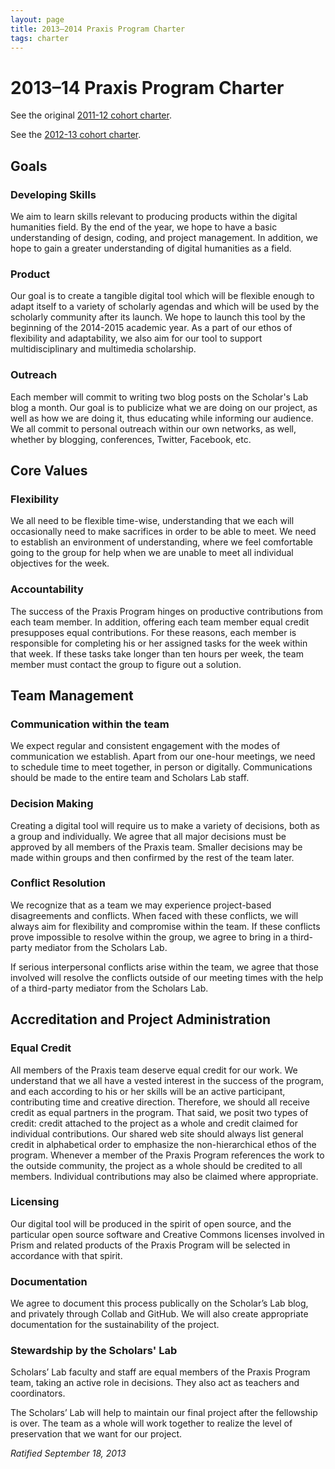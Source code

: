 ```yaml
---
layout: page
title: 2013–2014 Praxis Program Charter
tags: charter
---
```


# 2013–14 Praxis Program Charter

See the original [2011-12 cohort charter](/charter/charter-2011-2012/).

See the [2012-13 cohort charter](/charter/charter-2012-2013/).

## Goals

### Developing Skills
We aim to learn skills relevant to producing products within the digital humanities field. By the end of the year, we hope to have a basic understanding of design, coding, and project management. In addition, we hope to gain a greater understanding of digital humanities as a field.

### Product
Our goal is to create a tangible digital tool which will be flexible enough to adapt itself to a variety of scholarly agendas and which will be used by the scholarly community after its launch.  We hope to launch this tool by the beginning of the 2014-2015 academic year.  As a part of our ethos of flexibility and adaptability, we also aim for our tool to support multidisciplinary and multimedia scholarship.

### Outreach
Each member will commit to writing two blog posts on the Scholar's Lab blog a month.  Our goal is to publicize what we are doing on our project, as well as how we are doing it, thus educating while informing our audience.  We all commit to personal outreach within our own networks, as well, whether by blogging, conferences, Twitter, Facebook, etc.  

## Core Values

### Flexibility
We all need to be flexible time-wise, understanding that we each will occasionally need to make sacrifices in order to be able to meet.  We need to establish an environment of understanding, where we feel comfortable going to the group for help when we are unable to meet all individual objectives for the week.

### Accountability
The success of the Praxis Program hinges on productive contributions from each team member. In addition, offering each team member equal credit presupposes equal contributions. For these reasons, each member is responsible for completing his or her assigned tasks for the week within that week. If these tasks take longer than ten hours per week, the team member must contact the group to figure out a solution.

## Team Management

### Communication within the team
We expect regular and consistent engagement with the modes of communication we establish.  Apart from our one-hour meetings, we need to schedule time to meet together, in person or digitally.  Communications should be made to the entire team and Scholars Lab staff.

### Decision Making
Creating a digital tool will require us to make a variety of decisions, both as a group and individually. We agree that all major decisions must be approved by all members of the Praxis team. Smaller decisions may be made within groups and then confirmed by the rest of the team later.

### Conflict Resolution
We recognize that as a team we may experience project-based disagreements and conflicts. When faced with these conflicts, we will always aim for flexibility and compromise within the team. If these conflicts prove impossible to resolve within the group, we agree to bring in a third-party mediator from the Scholars Lab.

If serious interpersonal conflicts arise within the team, we agree that those involved will resolve the conflicts outside of our meeting times with the help of a third-party mediator from the Scholars Lab.

## Accreditation and Project Administration
### Equal Credit
All members of the Praxis team deserve equal credit for our work. We understand that we all have a vested interest in the success of the program, and each according to his or her skills will be an active participant, contributing time and creative direction. Therefore, we should all receive credit as equal partners in the program. That said, we posit two types of credit: credit attached to the project as a whole and credit claimed for individual contributions. Our shared web site should always list general credit in alphabetical order to emphasize the non-hierarchical ethos of the program. Whenever a member of the Praxis Program references the work to the outside community, the project as a whole should be credited to all members. Individual contributions may also be claimed where appropriate.

### Licensing
Our digital tool will be produced in the spirit of open source, and the particular open source software and Creative Commons licenses involved in Prism and related products of the Praxis Program will be selected in accordance with that spirit.

### Documentation
We agree to document this process publically on the Scholar’s Lab blog, and privately through Collab and GitHub. We will also create appropriate documentation for the sustainability of the project.

### Stewardship by the Scholars' Lab
Scholars’ Lab faculty and staff are equal members of the Praxis Program team, taking an active role in decisions. They also act as teachers and coordinators. 

The Scholars’ Lab will help to maintain our final project after the fellowship is over.  The team as a whole will work together to realize the level of preservation that we want for our project.

*Ratified September 18, 2013*

[praxis-wiki]: https://github.com/scholarslab/praxis/wiki
